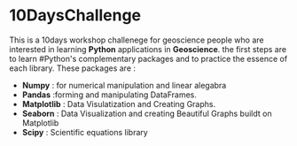 # 10DaysChallenge
 This is a 10days workshop challenege for geoscience people who are interested in learning **Python** applications in **Geoscience**. the first steps are to learn #Python's complementary packages and to practice the essence of each library. 
These packages are :
 - **Numpy** : for numerical manipulation and linear alegabra
 - **Pandas** :forming and manipulating DataFrames.
 - **Matplotlib** : Data Visulatization and Creating Graphs.
 - **Seaborn** : Data Visualization and creating Beautiful Graphs buildt on Matplotlib
 - **Scipy** : Scientific equations library
